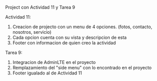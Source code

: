 Project con Actividad 11 y Tarea 9

Actividad 11:
1. Creacion de projecto con un menu de 4 opciones. (fotos, contacto, nosotros, servicio)
2. Cada opcion cuenta con su vista y descripcion de esta
3. Footer con informacion de quien creo la actividad

Tarea 9:
1. Integracion de AdminLTE en el proyecto
2. Remplazamiento del "side menu" con lo encontrado en el proyecto
3. Footer igualado al de Actividad 11
